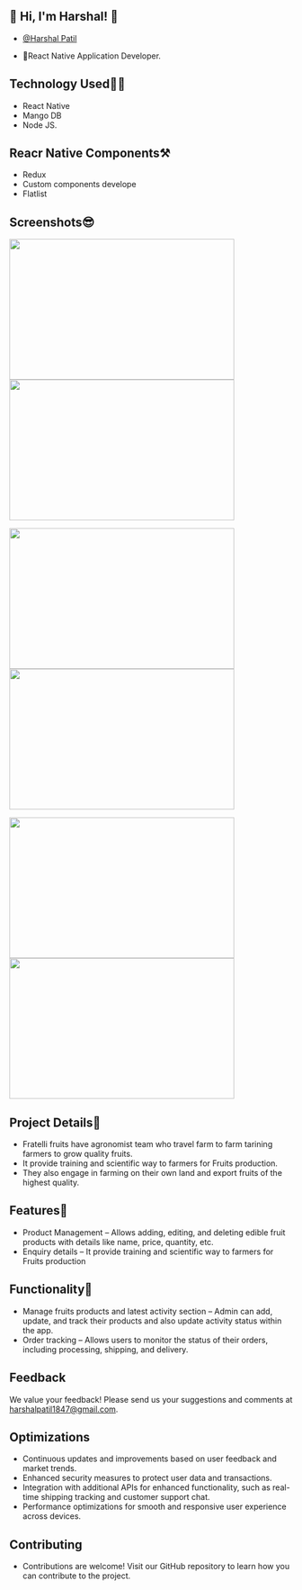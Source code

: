 ## 🔗 Hi, I'm Harshal! 👋

- [@Harshal Patil](https://github.com/GitHarshalPatil)

- 🚀React Native Application Developer.

## Technology Used🧑‍💻

- React Native
- Mango DB
- Node JS.

## Reacr Native Components⚒
- Redux
- Custom components develope
- Flatlist

## Screenshots😎

<img src="src/assets/projectImages/Screenshot(1.1).png" width="400" height="250px" />  <img src="src/assets/projectImages/Screenshot(1.2).png" width="400" height="250" />                             <br />



<img src="src/assets/projectImages/Screenshot(1.3).png" width="400" height="250" />  <img src="src/assets/projectImages/Screenshot(1.4).png" width="400" height="250" />  

<img src="src/assets/projectImages/Screenshot(1.5).png" width="400" height="250" />   <img src="src/assets/projectImages/Screenshot(1.6).png" width="400" height="250" />  

## Project Details📝
- Fratelli fruits have agronomist team who travel farm to farm tarining farmers to grow quality fruits.
- It provide training and scientific way to farmers for Fruits production.
- They also engage in farming on their own land and export fruits of the highest quality.
## Features📓
- Product Management – Allows adding, editing, and deleting edible fruit products with details like name, price, quantity, etc.
- Enquiry details – It provide training and scientific way to farmers for Fruits production

## Functionality📝
- Manage fruits products and latest activity section – Admin can add, update, and track their products and also update activity status within the app.
- Order tracking – Allows users to monitor the status of their orders, including processing, shipping, and delivery.

## Feedback
We value your feedback! Please send us your suggestions and comments at harshalpatil1847@gmail.com.

## Optimizations
- Continuous updates and improvements based on user feedback and market trends.
- Enhanced security measures to protect user data and transactions.
- Integration with additional APIs for enhanced functionality, such as real-time shipping tracking and customer support chat.
- Performance optimizations for smooth and responsive user experience across devices.
## Contributing
- Contributions are welcome! Visit our GitHub repository to learn how you can contribute to the project.
